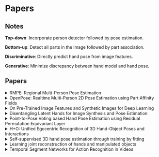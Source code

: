 # Papers

## Notes

**Top-down**: Incorporate person detector followed by pose estimation.

**Bottom-up**: Detect all parts in the image followed by part association.

**Discriminative**: Directly predict hand pose from image features.

**Generative**: Minimize discrepancy between hand model and hand pose.

## Papers

<!-- Template -->
<!-- 
<details>
<summary>
</summary>
<p>
</p>
</details> 
-->

<details>
<summary>
RMPE: Regional Multi-Person Pose Estimation
</summary>
<p>
<a href="https://arxiv.org/pdf/1612.00137.pdf">paper</a>

In this paper, the authors argue that accuracy of person detectors is crcucial to the success of top-down pose estimation methods and that slight localization errors can cause large failures.

The authors propose using a Symmetric Spatial Transformer Network (SSTN) to extract high quality single person regions from inaccurate bounding boxes. A Single Person Pose Estimator (SPPE) is then used to estimate the human pose together with a Parallel SPPE that compares the centered labels. A Spatial De-transformer Network (SDTN) is included to remap the estimated human pose back to the original image coordinate. 

To reduce redundant pose estimations, the authors also included a parametric pose non-maximum suppression (NMS). Additionally, they propose a Pose-guided Proposals Generator to augment the training data by learning the conditional distribution of bounding boxes for a given human pose.
</p>
</details>

<details>
<summary>
OpenPose: Realtime Multi-Person 2D Pose 
Estimation using Part Affinity Fields
</summary>
<p>
<a href="https://arxiv.org/pdf/1812.08008.pdf">paper</a>

In this paper, the authors present a bottom-up approach to 2D multiple human pose estimation. They claim that top-down approaches relies too much on the person detector and that performance is proportional to number of people in the image. 

The approach begins by generating feature maps using a standard convolutional network. After that the feature maps are used to estimate Part Affinity Fields (PAF) for part association and Part Confidence Maps for part detection. The network architecture is iterative and refines the predictions over multiple stages.

Bipartite graphs are formed between the parts obtained from the confidence maps where the PAFs are used to prune lower scored connections.
</p>
</details>

<details>
<summary>
On Pre-Trained Image Features and Synthetic Images
for Deep Learning
</summary>
<p>
<a href="http://openaccess.thecvf.com/content_ECCVW_2018/papers/11129/Hinterstoisser_On_Pre-Trained_Image_Features_and_Synthetic_Images_for_Deep_Learning_ECCVW_2018_paper.pdf">paper</a>

In this paper, the authors present a method to improve training of object detection using only synthetic data based on a network pre-trained on real data. The authors suggest freezing the pre-learned weights trained on real images responsible for feature extraction and train the remaining weights only on synthetic images. 
</p>
</details> 

<details>
<summary>
Disentangling Latent Hands for Image Synthesis and Pose Estimation
</summary>
<p>
<a href="https://arxiv.org/pdf/1812.01002.pdf">paper</a>

In this paper, the authors propose using a disentangled variational autoencoder (dVAE) to deal with the problem of large variation of factors associated with RGB images for hand pose estimation or hand image synthesis. The dVAE is used to learn disentangled representations from these images. 

For the hand pose estimation example, the authors aim to predict the 3D pose (3DPose), canonical pose (CPose) and viewpoint from an RGB image. They embded the 3DPose and the RGB image into a shared latent space and learn the disentangled representation using the dVAE. Inference is carried out by encoding the RGB image as a latent variable and disentangling into the CPose, 3DPose, and viewpoint. With this method, they are able to leverage unlabelled or weakly labelled data. 
</p>
</details> 

<details>
<summary>
Point-to-Pose Voting based Hand Pose Estimation using Residual Permutation
Equivariant Layer
</summary>
<p>
<a href="https://arxiv.org/pdf/1812.02050.pdf">paper</a>

In this paper, the authors propose a method for hand pose estimation from an unordered point cloud. The method uses a residual Permutation Equivariant Layer (PEL) and a voting-based scheme.

First, the 3D points are view normalized such that the view direction is pointed towards the hand centroid. This provides us with a one-to-one input-output mapping. The residual PEL then computes separate features for each individual point. Finally, with the local point-wise features, the hand pose is estimated using a point-to-pose voting scheme. Two versions are presented: detection and regression.

For the detection point-to-pose voting scheme, two separate fully connected modules are used to estimate an importance matrix and a distribution matrix. The importance matrix consists of confidence levels for the n-th input to predict the j-th output pose dimension. The distribution matrix is the probability distribution of each pose dimension. In other words, each of the N points predicts J (number of keypoints) B-dimensional distribtuions and J corresponding importance weights. The final pose is obtained by first merging the predictions of all N points into a final distribution folowed by integration over the distribution. (For regression, distribution estimation is not necessary). The authors also show that the importance term can also be used to carry out hand segmentation.
</p>
</details> 

<details>
<summary>
H+O: Unified Egocentric Recognition of 3D Hand-Object Poses and Interactions
</summary>
<p>
<a href="https://arxiv.org/pdf/1904.05349.pdf">paper</a>

In this paper, the authors present a unified framework for joint estimation of 3D hand pose and 6D object pose and also recognition of object and action classes. The architecture only requires a single feed-forward pass and does not rely on external detection algorithms. 

In this method, the RGB image is passed through a convolutional network to produce a 3D grid where each cell contains a prediction of the hand pose, object pose, corresponding confidence levels, object class probabilities and action class probabilities. The predictions from the cell with the highest confidence for hand and object poses are chosen for each frame and then propagated in the temporal domain using LSTMs to account for long-term dependencies for action recognition. The dependencies between hand and object poses are modelled by a multilayer perceptron before being passed as input to the LSTM.
</p>
</details> 

<details>
<summary>
Self-supervised 3D hand pose estimation through training by fitting
</summary>
<p>
<a href="http://www.vision.ee.ethz.ch/~wanc/papers/cvpr2019.pdf">paper</a>

In this paper, the authors present a self-supervised method for 3D hand pose estimation from depth maps. The network is first initialized by training on a synthesized dataset. After which, the self-supervision is applied by model fitting. The model is an approximation of the 3D hand surface using spheres. Given a depth map, the sphere center coordinates are estimated and an estimate model is rendered and evaluated against the ground truth model. This method differs from conventional model-based tracking as it optimizes over neural network parameters rather than pose parameters. 

The training loss is divided into two main segments: data and prior. The data terms includes a model to data term which aligns the spheres as close as possible to the surface points in the depth map. This is calculated as the L1 loss between input and rendered depth map. There is also a data to model term which is a registration loss between the estimated model and input depth map calculated by minimizing the distance between every point from the depth map and its projection on to the estimated hand model. Finally, there is a multi-view consistency term which provides supervision from multiple viewpoints. 

For the prior terms, there is a vae term which maximizes the likelihood lower bound of the hand pose configuration. For this, a VAE is trained over the estimated sphere centers to learn the latent space in advance and its weights are frozen during training. Additionally, there is a bone length term to ensure that distances between two bone end points remain unchanged and also a collision term to penalize self collision. 
</p>
</details> 

<details>
<summary>
Learning joint reconstruction of hands and manipulated objects
</summary>
<p>
<a href="https://ps.is.tuebingen.mpg.de/uploads_file/attachment/attachment/499/obman.pdf">paper</a>

In this paper, the authors present an end-to-end method for modeling hand and objects in interaction. From a rough image crop of a left hand holding an object, they reconstruct the hand and object using a network architecture consisting of two branches: object and hand. They also present a large-scale synthetic dataset, ObMan consisting of hand-object manipulations.

For hand mesh estimation, they integrate the MANO hand model as a differentiable layer. In the hand branch, the hand encoder encodes features from the image and regresses the MANO parameters which is used to obtain the hand vertices and joints. A regularizer is used to constrain the hand shape to be close to the average shape in the MANO training set.

For object mesh estimation, they use AtlasNet for object prediction. AtlasNet takes as input the concatenation of point coordinates sampled either on a set of square patches or on a sphere and image features from the object encoder. To deal with the large variety of objects, they penalize edges with lengths different from the average edge length and also encourage the curvature of the predicted mesh to be similar to the curvature of a sphere. The object position and scale relative to the hand is then predicted to transform the AltasNet decoded vertices to the final object reconstruction.

Furthermore, a contact loss is introduced to account for physically inplausible hand-object configurations. They define two losses: repulsion, which penalizes hand and object interpenetration and attraction with penalizes hand vertices in the vicinity of the object but not in contact.
</p>
</details> 

<details>
<summary>
Temporal Segment Networks for Action
Recognition in Videos
</summary>
<p>
<a href="https://arxiv.org/pdf/1705.02953.pdf">paper</a>

In this paper, the authors present a general and flexible video-level framework for learning action models in videos. 
</p>
</details> 